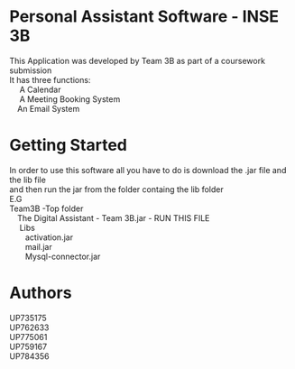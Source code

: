 <h1>Personal Assistant Software - INSE 3B</h1>

This Application was developed by Team 3B as part of a coursework submission<br/>
It has three functions:<br/>
 &emsp; A Calendar<br/>
 &emsp; A Meeting Booking System<br/>
  &emsp;An Email System<br/>

<h1>Getting Started</h1>
In order to use this software all you have to do is download the .jar file and the lib file<br/>
and then run the jar from the folder containg the lib folder<br/>
E.G<br/>
Team3B  -Top folder<br/>
  &emsp;The Digital Assistant - Team 3B.jar - RUN THIS FILE<br/>
 &emsp; Libs<br/>
    &emsp;&emsp;activation.jar<br/>
    &emsp;&emsp;mail.jar<br/>
    &emsp;&emsp;Mysql-connector.jar<br/>

<h1>Authors</h1>
UP735175<br/>
UP762633<br/>
UP775061<br/>
UP759167<br/>
UP784356<br/>

